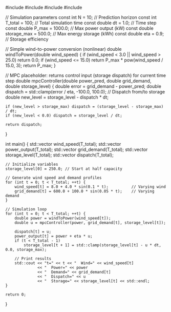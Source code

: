 #include <iostream>
#include <vector>
#include <cmath>
#include <algorithm>

// Simulation parameters
const int N = 10;                      // Prediction horizon
const int T_total = 100;              // Total simulation time
const double dt = 1.0;                // Time step
const double P_max = 1000.0;          // Max power output (kW)
const double storage_max = 500.0;     // Max energy storage (kWh)
const double eta = 0.9;               // Storage efficiency

// Simple wind-to-power conversion (nonlinear)
double windToPower(double wind_speed) {
    if (wind_speed < 3.0 || wind_speed > 25.0) return 0.0;
    if (wind_speed <= 15.0)
        return P_max * pow(wind_speed / 15.0, 3);
    return P_max;
}

// MPC placeholder: returns control input (storage dispatch) for current time step
double mpcController(double power_pred, double grid_demand, double storage_level) {
    double error = grid_demand - power_pred;
    double dispatch = std::clamp(error / eta, -100.0, 100.0); // Dispatch from/to storage
    double new_level = storage_level - dispatch * dt;

    if (new_level > storage_max) dispatch = (storage_level - storage_max) / dt;
    if (new_level < 0.0) dispatch = storage_level / dt;

    return dispatch;
}

int main() {
    std::vector<double> wind_speed(T_total);
    std::vector<double> power_output(T_total);
    std::vector<double> grid_demand(T_total);
    std::vector<double> storage_level(T_total);
    std::vector<double> dispatch(T_total);

    // Initialize variables
    storage_level[0] = 250.0; // Start at half capacity

    // Generate wind speed and demand profiles
    for (int t = 0; t < T_total; ++t) {
        wind_speed[t] = 8.0 + 4.0 * sin(0.1 * t);          // Varying wind
        grid_demand[t] = 600.0 + 100.0 * sin(0.05 * t);    // Varying demand
    }

    // Simulation loop
    for (int t = 0; t < T_total; ++t) {
        double power = windToPower(wind_speed[t]);
        double u = mpcController(power, grid_demand[t], storage_level[t]);

        dispatch[t] = u;
        power_output[t] = power + eta * u;
        if (t < T_total - 1)
            storage_level[t + 1] = std::clamp(storage_level[t] - u * dt, 0.0, storage_max);

        // Print results
        std::cout << "t=" << t << "  Wind=" << wind_speed[t]
                  << "  Power=" << power
                  << "  Demand=" << grid_demand[t]
                  << "  Dispatch=" << u
                  << "  Storage=" << storage_level[t] << std::endl;
    }

    return 0;
}
